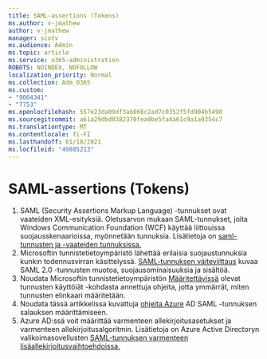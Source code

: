 ```yaml
---
title: SAML-assertions (Tokens)
ms.author: v-jmathew
author: v-jmathew
manager: scotv
ms.audience: Admin
ms.topic: article
ms.service: o365-administration
ROBOTS: NOINDEX, NOFOLLOW
localization_priority: Normal
ms.collection: Adm_O365
ms.custom:
- "9004341"
- "7753"
ms.openlocfilehash: 557e23da09df3ab066c2ad7c0352f5fd904b5490
ms.sourcegitcommit: a61a29dbd0382370fea0be5fa4a61c9a1a9354c7
ms.translationtype: MT
ms.contentlocale: fi-FI
ms.lasthandoff: 01/18/2021
ms.locfileid: "49885213"
---
```

# <a name="saml-assertions-tokens"></a>SAML-assertions (Tokens)

1. SAML (Security Assertions Markup Language) -tunnukset ovat vaateiden XML-esityksiä. Oletusarvon mukaan SAML-tunnukset, joita Windows Communication Foundation (WCF) käyttää liittouissa suojausskenaarioissa, myönnetään tunnuksia. Lisätietoja on [saml-tunnusten ja -vaateiden tunnuksissa.](https://docs.microsoft.com/dotnet/framework/wcf/feature-details/saml-tokens-and-claims)
2. Microsoftin tunnistetietoympäristö lähettää erilaisia suojaustunnuksia kunkin todennusvirran käsittelyssä. [SAML-tunnuksen väiteviittaus](https://docs.microsoft.com/azure/active-directory/develop/reference-saml-tokens) kuvaa SAML 2.0 -tunnusten muotoa, suojausominaisuuksia ja sisältöä.
3. Noudata Microsoftin tunnistetietoympäristön [Määritettävissä](https://docs.microsoft.com/azure/active-directory/develop/active-directory-configurable-token-lifetimes) olevat tunnusten käyttöiät -kohdasta annettuja ohjeita, jotta ymmärrät, miten tunnusten elinkaari määritetään.
4. Noudata tässä artikkelissa kuvattuja [ohjeita Azure](https://docs.microsoft.com/azure/active-directory/manage-apps/howto-saml-token-encryption) AD SAML -tunnuksen salauksen määrittämiseen.
5. Azure AD:ssä voit määrittää varmenteen allekirjoitusasetukset ja varmenteen allekirjoitusalgoritmin. Lisätietoja on Azure Active Directoryn valikoimasovellusten [SAML-tunnuksen varmenteen lisäallekirjoitusvaihtoehdoissa.](https://docs.microsoft.com/azure/active-directory/manage-apps/certificate-signing-options)
